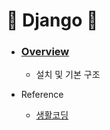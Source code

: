 # :star2: Django :star2:

- ### [Overview](https://github.com/Chaewon-Leee/TIL/blob/main/WEB/Django/Overview.md)

  - 설치 및 기본 구조

- Reference
  - [생활코딩](https://opentutorials.org/course/4886/31111)
